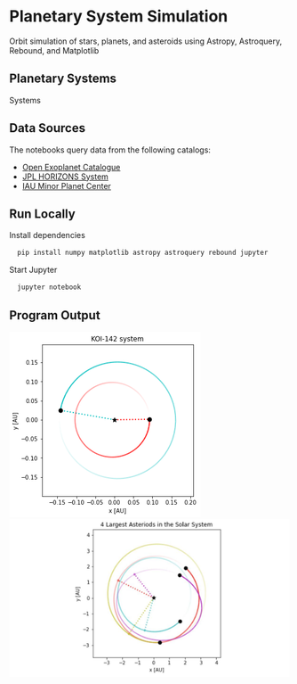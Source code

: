 # Planetary System Simulation
Orbit simulation of stars, planets, and asteroids using Astropy, Astroquery, Rebound, and Matplotlib

## Planetary Systems
Systems

## Data Sources

The notebooks query data from the following catalogs:
- [Open Exoplanet Catalogue](http://openexoplanetcatalogue.com/)
- [JPL HORIZONS System](https://ssd.jpl.nasa.gov/?horizons)
- [IAU Minor Planet Center](https://www.minorplanetcenter.net/)

## Run Locally

Install dependencies

```bash
  pip install numpy matplotlib astropy astroquery rebound jupyter 
```

Start Jupyter
```bash
  jupyter notebook
```

## Program Output
![Exoplanet Program](./imgs/exoplanet-output.png)
![Solar System Program](./imgs/solar-system-output.png)